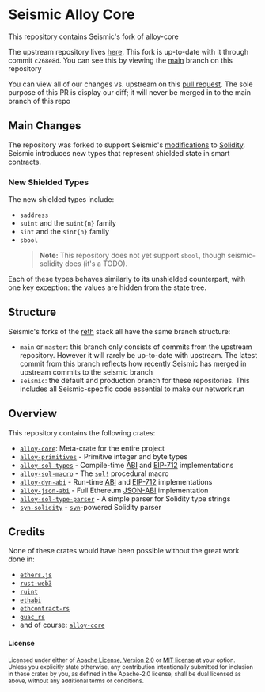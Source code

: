# Seismic Alloy Core

This repository contains Seismic's fork of alloy-core

The upstream repository lives [here](https://github.com/alloy-rs/alloy-core). This fork is up-to-date with it through commit `c268e8d`. You can see this by viewing the [main](https://github.com/SeismicSystems/seismic-alloy-core/tree/main) branch on this repository

You can view all of our changes vs. upstream on this [pull request](https://github.com/SeismicSystems/seismic-alloy-core/pull/30). The sole purpose of this PR is display our diff; it will never be merged in to the main branch of this repo

## Main Changes

The repository was forked to support Seismic's [modifications](https://github.com/SeismicSystems/seismic-solidity) to [Solidity](https://github.com/ethereum/solidity). Seismic introduces new types that represent shielded state in smart contracts.

### New Shielded Types

The new shielded types include:

- `saddress`
- `suint` and the `suint{n}` family
- `sint` and the `sint{n}` family
- `sbool`  
  > **Note:** This repository does not yet support `sbool`, though seismic-solidity does (it's a TODO).

Each of these types behaves similarly to its unshielded counterpart, with one key exception: the values are hidden from the state tree.

## Structure

Seismic's forks of the [reth](https://github.com/paradigmxyz/reth) stack all have the same branch structure:
- `main` or `master`: this branch only consists of commits from the upstream repository. However it will rarely be up-to-date with upstream. The latest commit from this branch reflects how recently Seismic has merged in upstream commits to the seismic branch
- `seismic`: the default and production branch for these repositories. This includes all Seismic-specific code essential to make our network run

## Overview

This repository contains the following crates:

- [`alloy-core`]: Meta-crate for the entire project
- [`alloy-primitives`] - Primitive integer and byte types
- [`alloy-sol-types`] - Compile-time [ABI] and [EIP-712] implementations
- [`alloy-sol-macro`] - The [`sol!`] procedural macro
- [`alloy-dyn-abi`] - Run-time [ABI] and [EIP-712] implementations
- [`alloy-json-abi`] - Full Ethereum [JSON-ABI] implementation
- [`alloy-sol-type-parser`] - A simple parser for Solidity type strings
- [`syn-solidity`] - [`syn`]-powered Solidity parser

[`alloy-core`]: https://github.com/SeismicSystems/alloy-core/tree/seismic/crates/core
[`alloy-primitives`]: https://github.com/SeismicSystems/alloy-core/tree/seismic/crates/primitives
[`alloy-sol-types`]: https://github.com/SeismicSystems/alloy-core/tree/seismic/crates/sol-types
[`alloy-sol-macro`]: https://github.com/SeismicSystems/alloy-core/tree/seismic/crates/sol-macro
[`alloy-dyn-abi`]: https://github.com/SeismicSystems/alloy-core/tree/seismic/crates/dyn-abi
[`alloy-json-abi`]: https://github.com/SeismicSystems/alloy-core/tree/seismic/crates/json-abi
[`alloy-sol-type-parser`]: https://github.com/SeismicSystems/alloy-core/tree/seismic/crates/sol-type-parser
[`syn-solidity`]: https://github.com/SeismicSystems/alloy-core/tree/seismic/crates/syn-solidity
[JSON-ABI]: https://docs.soliditylang.org/en/latest/abi-spec.html#json
[ABI]: https://docs.soliditylang.org/en/latest/abi-spec.html
[EIP-712]: https://eips.ethereum.org/EIPS/eip-712
[`sol!`]: https://docs.rs/alloy-sol-macro/latest/alloy_sol_macro/macro.sol.html
[`syn`]: https://github.com/dtolnay/syn

## Credits

None of these crates would have been possible without the great work done in:

- [`ethers.js`](https://github.com/ethers-io/ethers.js/)
- [`rust-web3`](https://github.com/tomusdrw/rust-web3/)
- [`ruint`](https://github.com/recmo/uint)
- [`ethabi`](https://github.com/rust-ethereum/ethabi)
- [`ethcontract-rs`](https://github.com/gnosis/ethcontract-rs/)
- [`guac_rs`](https://github.com/althea-net/guac_rs/)
- and of course: [`alloy-core`](https://github.com/alloy-rs/alloy-core/)

#### License

<sup>
Licensed under either of <a href="LICENSE-APACHE">Apache License, Version
2.0</a> or <a href="LICENSE-MIT">MIT license</a> at your option.
</sup>

<br>

<sub>
Unless you explicitly state otherwise, any contribution intentionally submitted
for inclusion in these crates by you, as defined in the Apache-2.0 license,
shall be dual licensed as above, without any additional terms or conditions.
</sub>
